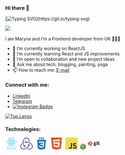### Hi there 👋 
[![Typing SVG](https://readme-typing-svg.herokuapp.com?color=%2336BCF7&lines=Welcome+To+My+Github+Profile..)](https://git.io/typing-svg)
<div id="header" align="start">
  <img src="https://media4.giphy.com/media/LWJ7cKyiWPCnVyuAhT/200w.gif?cid=790b7611jzg3xweg1v703bjqqh3t6b5o4t5tcjrfcsgeqpos&ep=v1_gifs_search&rid=200w.gif&ct=g"/>
</div>

 I am Maryna and I’m a Frontend developer from UK 👩🏽‍💻

- 🔭 I’m currently working on ReactJS
- 🌱 I’m currently learning React and JS improvements
- 👯 I’m open to collaboration and new project ideas
- 💬 Ask me about tech, blogging, painting, yoga
- 📫 How to reach me: <a href="maryov688@gmail.com" target="blank">E-mail</a>

### Connect with me:
- <a href="https://www.linkedin.com/in/maryna-ovcharenko-220b86287/" target="blank">LinkedIn</a>
- <a href="https://t.me/marynadev" target="blank">Telegram</a>
- [![Instagram Badge](https://img.shields.io/badge/-instagram-blue?style=flat-square&logo=Instagram&logoColor=white&color=pink&link=https://instagram.com/vitoriarus)](https://instagram.com/vitoriarus)

[![Top Langs](https://github-readme-stats.vercel.app/api/top-langs/?username=Mmaryna68&layout=compact)](https://github.com/Mmaryna68/github-readme-stats)


### Technologies:
<div>
  <img src="https://github.com/devicons/devicon/blob/master/icons/react/react-original-wordmark.svg" title="React" alt="React" width="40" height="40"/>&nbsp;
 <img src="https://github.com/devicons/devicon/blob/master/icons/redux/redux-original.svg" title="Redux" alt="Redux " width="40" height="40"/>&nbsp;
  <img src="https://github.com/devicons/devicon/blob/master/icons/css3/css3-plain-wordmark.svg"  title="CSS3" alt="CSS" width="40" height="40"/>&nbsp;
  <img src="https://github.com/devicons/devicon/blob/master/icons/html5/html5-original.svg" title="HTML5" alt="HTML" width="40" height="40"/>&nbsp;
  <img src="https://github.com/devicons/devicon/blob/master/icons/javascript/javascript-original.svg" title="JavaScript" alt="JavaScript" width="40" height="40"/>&nbsp;
  <img height="20" src="https://raw.githubusercontent.com/github/explore/80688e429a7d4ef2fca1e82350fe8e3517d3494d/topics/nodejs/nodejs.png"></code>
  <img src="https://github.com/devicons/devicon/blob/master/icons/git/git-original-wordmark.svg" title="Git" **alt="Git" width="40" height="40"/>
</div>
